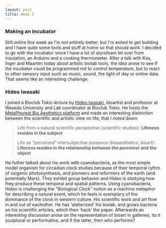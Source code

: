 ```yaml
---
layout: post
title: Week 3
---
```

### Making an incubator
Still online this week as I'm not entirely better, but I'm exited to get building and I have quite some tools and stuff at home so that should work. I decided to go with the incubator since I have a lot of styrofoam let over from insulation, an Arduino and a cooking thermometer. After a talk with Kas, Inger and Maarten today about artistic biolab tools, the idea arose to see if the incubator could be programmed not to control temperature, but to react to other sensory input such as music, sound, the light of day or online data. That seems like an interesting challenge.

### Hideo Iwasaki
I joined a Bioclub Tokio lecture by [Hideo Iwasaki](https://hideo-iwasaki.com/), bioartist and professor at Waseda University and Lab coordinator at Bioclub Tokio. He hosts the [MetaPhorest Bio Aesthetics platform](http://www.facebook.com/metaphorest.net) and made an interesting distinction between the scientific and artistic view on life, that I noted down:

> Life from a natural scientific perspective (scientific studies): **Lifeness resides in the subject**
> 
> Life as “perceived” intersubjective presence (bioaesthetics, bioart): **Lifeness resides in the relationship between the perceiver and the object**

He futher talked about his work with cyanobacteria, as the most simple model organism for circadian clock studies because of their temporal rythm of oxigenic photosynthesis, and pioneers and reformers of the earth (and potentially Mars). They exhibit group behavior and Hideo is studying how they produce these temporal and spatial patterns. Using cyanobacteria, Hideo is challenging the "Biological Clock" notion as a machine metaphor for describing a natural event, which he feels is exemplary of the dominance of the clock in western culture. His scientific work and art flow in and out of eachother. He has 'atelierized' his biolab, and grows bacteria on his scientific articles, which then 'hack' the paper. Afterwards an interesting discussion arose on the representation of bioart in galleries, its it sculptural or performative, and if the latter, then who performs?

